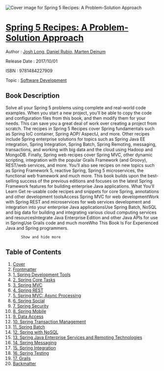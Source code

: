 ![Cover image for Spring 5 Recipes: A Problem-Solution Approach](https://imgdetail.ebookreading.net/cover/cover/software_development/EB9781484227909.jpg)

[Spring 5 Recipes: A Problem-Solution Approach](https://ebookreading.net/view/book/Spring+5+Recipes%3A+A+Problem-Solution+Approach-EB9781484227909_1.html "Spring 5 Recipes: A Problem-Solution Approach")
====================================================================================================================

Author : [Josh Long](https://ebookreading.net/search/author/Josh+Long),[ Daniel Rubio](https://ebookreading.net/search/author/+Daniel+Rubio),[ Marten Deinum](https://ebookreading.net/search/author/+Marten+Deinum)

Release Date : 2017/10/01

ISBN : 9781484227909

Topic : [Software Development](https://ebookreading.net/search/category/software-development)

Book Description
-----------------

 Solve all your Spring 5 problems using complete and real-world code examples. When you start a new project, you’ll be able to copy the code and configuration files from this book, and then modify them for your needs. This can save you a great deal of work over creating a project from scratch.
The recipes in Spring 5 Recipes cover Spring fundamentals such as Spring IoC container, Spring AOP/ AspectJ, and more. Other recipes include Spring enterprise solutions for topics such as Spring Java EE integration, Spring Integration, Spring Batch, Spring Remoting, messaging, transactions, and working with big data and the cloud using Hadoop and MongoDB. Finally, Spring web recipes cover Spring MVC, other dynamic scripting, integration with the popular Grails Framework (and Groovy), REST/web services, and more.
You’ll also see recipes on new topics such as Spring Framework 5, reactive Spring, Spring 5 microservices, the functional web framework and much more.
This book
 builds upon the best-selling success of the previous editions and focuses on the latest Spring Framework features for building enterprise Java applications. What You'll Learn
Get re-usable code recipes and snippets for core Spring, annotations and other development toolsAccess Spring MVC for web developmentWork with Spring REST and microservices for web services development and integration into your enterprise Java applicationsUse Spring Batch, NoSQL and big data for building and integrating various cloud computing services and resourcesIntegrate Java Enterprise Edition and other Java APIs for use in SpringUse Grails code and much moreWho This Book Is For
Experienced Java and Spring programmers.  

           Show and hide more                
Table of Contents
-----------------

1. [Cover](https://ebookreading.net/view/book/Spring+5+Recipes%3A+A+Problem-Solution+Approach-EB9781484227909_1.html)
1. [Frontmatter](https://ebookreading.net/view/book/Spring+5+Recipes%3A+A+Problem-Solution+Approach-EB9781484227909_2.html)
1. [1. Spring Development Tools](https://ebookreading.net/view/book/Spring+5+Recipes%3A+A+Problem-Solution+Approach-EB9781484227909_3.html)
1. [2. Spring Core Tasks](https://ebookreading.net/view/book/Spring+5+Recipes%3A+A+Problem-Solution+Approach-EB9781484227909_4.html)
1. [3. Spring MVC](https://ebookreading.net/view/book/Spring+5+Recipes%3A+A+Problem-Solution+Approach-EB9781484227909_5.html)
1. [4. Spring REST](https://ebookreading.net/view/book/Spring+5+Recipes%3A+A+Problem-Solution+Approach-EB9781484227909_6.html)
1. [5. Spring MVC: Async Processing](https://ebookreading.net/view/book/Spring+5+Recipes%3A+A+Problem-Solution+Approach-EB9781484227909_7.html)
1. [6. Spring Social](https://ebookreading.net/view/book/Spring+5+Recipes%3A+A+Problem-Solution+Approach-EB9781484227909_8.html)
1. [7. Spring Security](https://ebookreading.net/view/book/Spring+5+Recipes%3A+A+Problem-Solution+Approach-EB9781484227909_9.html)
1. [8. Spring Mobile](https://ebookreading.net/view/book/Spring+5+Recipes%3A+A+Problem-Solution+Approach-EB9781484227909_10.html)
1. [9. Data Access](https://ebookreading.net/view/book/Spring+5+Recipes%3A+A+Problem-Solution+Approach-EB9781484227909_11.html)
1. [10. Spring Transaction Management](https://ebookreading.net/view/book/Spring+5+Recipes%3A+A+Problem-Solution+Approach-EB9781484227909_12.html)
1. [11. Spring Batch](https://ebookreading.net/view/book/Spring+5+Recipes%3A+A+Problem-Solution+Approach-EB9781484227909_13.html)
1. [12. Spring with NoSQL](https://ebookreading.net/view/book/Spring+5+Recipes%3A+A+Problem-Solution+Approach-EB9781484227909_14.html)
1. [13. Spring Java Enterprise Services and Remoting Technologies](https://ebookreading.net/view/book/Spring+5+Recipes%3A+A+Problem-Solution+Approach-EB9781484227909_15.html)
1. [14. Spring Messaging](https://ebookreading.net/view/book/Spring+5+Recipes%3A+A+Problem-Solution+Approach-EB9781484227909_16.html)
1. [15. Spring Integration](https://ebookreading.net/view/book/Spring+5+Recipes%3A+A+Problem-Solution+Approach-EB9781484227909_17.html)
1. [16. Spring Testing](https://ebookreading.net/view/book/Spring+5+Recipes%3A+A+Problem-Solution+Approach-EB9781484227909_18.html)
1. [17. Grails](https://ebookreading.net/view/book/Spring+5+Recipes%3A+A+Problem-Solution+Approach-EB9781484227909_19.html)
1. [Backmatter](https://ebookreading.net/view/book/Spring+5+Recipes%3A+A+Problem-Solution+Approach-EB9781484227909_20.html)
